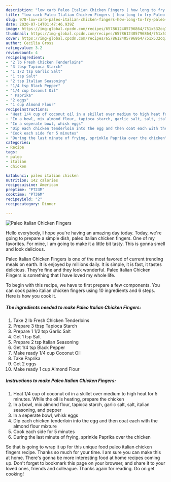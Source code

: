 ```yaml
---
description: "low carb Paleo Italian Chicken Fingers | how long to fry Paleo Italian Chicken Fingers"
title: "low carb Paleo Italian Chicken Fingers | how long to fry Paleo Italian Chicken Fingers"
slug: 970-low-carb-paleo-italian-chicken-fingers-how-long-to-fry-paleo-italian-chicken-fingers
date: 2020-07-14T01:47:46.939Z
image: https://img-global.cpcdn.com/recipes/6578612405796864/751x532cq70/paleo-italian-chicken-fingers-recipe-main-photo.jpg
thumbnail: https://img-global.cpcdn.com/recipes/6578612405796864/751x532cq70/paleo-italian-chicken-fingers-recipe-main-photo.jpg
cover: https://img-global.cpcdn.com/recipes/6578612405796864/751x532cq70/paleo-italian-chicken-fingers-recipe-main-photo.jpg
author: Cecilia Gross
ratingvalue: 3.2
reviewcount: 4
recipeingredient:
- "2 lb Fresh Chicken Tenderloins"
- "3 tbsp Tapioca Starch"
- "1 1/2 tsp Garlic Salt"
- "1 tsp Salt"
- "2 tsp Italian Seasoning"
- "1/4 tsp Black Pepper"
- "1/4 cup Coconut Oil"
- " Paprika"
- "2 eggs"
- "1 cup Almond Flour"
recipeinstructions:
- "Heat 1/4 cup of coconut oil in a skillet over medium to high heat for 5 minutes. While the oil is heating, prepare the chicken"
- "In a bowl, mix almond flour, tapioca starch, garlic salt, salt, italian seasoning, and pepper"
- "In a seperate bowl, whisk eggs"
- "Dip each chicken tenderloin into the egg and then coat each with the almond flour mixture"
- "Cook each side for 5 minutes"
- "During the last minute of frying, sprinkle Paprika over the chicken"
categories:
- Recipe
tags:
- paleo
- italian
- chicken

katakunci: paleo italian chicken 
nutrition: 142 calories
recipecuisine: American
preptime: "PT23M"
cooktime: "PT36M"
recipeyield: "2"
recipecategory: Dinner

---
```



![Paleo Italian Chicken Fingers](https://img-global.cpcdn.com/recipes/6578612405796864/751x532cq70/paleo-italian-chicken-fingers-recipe-main-photo.jpg)

Hello everybody, I hope you're having an amazing day today. Today, we're going to prepare a simple dish, paleo italian chicken fingers. One of my favorites. For mine, I am going to make it a little bit tasty. This is gonna smell and look delicious.



Paleo Italian Chicken Fingers is one of the most favored of current trending meals on earth. It is enjoyed by millions daily. It is simple, it is fast, it tastes delicious. They're fine and they look wonderful. Paleo Italian Chicken Fingers is something that I have loved my whole life.


To begin with this recipe, we have to first prepare a few components. You can cook paleo italian chicken fingers using 10 ingredients and 6 steps. Here is how you cook it.

<!--inarticleads1-->

##### The ingredients needed to make Paleo Italian Chicken Fingers:

1. Take 2 lb Fresh Chicken Tenderloins
1. Prepare 3 tbsp Tapioca Starch
1. Prepare 1 1/2 tsp Garlic Salt
1. Get 1 tsp Salt
1. Prepare 2 tsp Italian Seasoning
1. Get 1/4 tsp Black Pepper
1. Make ready 1/4 cup Coconut Oil
1. Take  Paprika
1. Get 2 eggs
1. Make ready 1 cup Almond Flour




<!--inarticleads2-->

##### Instructions to make Paleo Italian Chicken Fingers:

1. Heat 1/4 cup of coconut oil in a skillet over medium to high heat for 5 minutes. While the oil is heating, prepare the chicken
1. In a bowl, mix almond flour, tapioca starch, garlic salt, salt, italian seasoning, and pepper
1. In a seperate bowl, whisk eggs
1. Dip each chicken tenderloin into the egg and then coat each with the almond flour mixture
1. Cook each side for 5 minutes
1. During the last minute of frying, sprinkle Paprika over the chicken




So that is going to wrap it up for this unique food paleo italian chicken fingers recipe. Thanks so much for your time. I am sure you can make this at home. There's gonna be more interesting food at home recipes coming up. Don't forget to bookmark this page on your browser, and share it to your loved ones, friends and colleague. Thanks again for reading. Go on get cooking!
